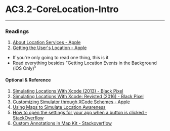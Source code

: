 # AC3.2-CoreLocation-Intro
---

### Readings

1. [About Location Services - Apple](https://developer.apple.com/library/content/documentation/UserExperience/Conceptual/LocationAwarenessPG/CoreLocation/CoreLocation.html#//apple_ref/doc/uid/TP40009497-CH2-SW1)
2. [Getting the User's Location - Apple](https://developer.apple.com/library/content/documentation/UserExperience/Conceptual/LocationAwarenessPG/CoreLocation/CoreLocation.html#//apple_ref/doc/uid/TP40009497-CH2-SW11)
  - If you're only going to read one thing, this is it
  - Read everything besides "Getting Location Events in the Background (iOS Only)" 

#### Optional & Reference

1. [Simulating Locations With Xcode (2013) - Black Pixel](https://blackpixel.com/writing/2013/05/simulating-locations-with-xcode.html)
2. [Simulating Locations With Xcode: Revisted (2016) - Black Pixel](https://blackpixel.com/writing/2016/05/simulating-locations-with-xcode-revisited.html)
3. [Customizing Simulator through XCode Schemes - Apple](https://developer.apple.com/library/content/documentation/IDEs/Conceptual/iOS_Simulator_Guide/CustomizingYourExperienceThroughXcodeSchemes/CustomizingYourExperienceThroughXcodeSchemes.html#//apple_ref/doc/uid/TP40012848-CH6-SW1)
4. [Using Maps to Simulate Location Awareness](https://developer.apple.com/library/content/documentation/IDEs/Conceptual/iOS_Simulator_Guide/GettingStartedwithiOSSimulator/GettingStartedwithiOSSimulator.html#//apple_ref/doc/uid/TP40012848-CH5-SW13)
5. [How to open the settings for your app when a button is clicked - StackOverflow](http://stackoverflow.com/questions/28152526/how-do-i-open-phone-settings-when-a-button-is-clicked-ios)
6. [Custom Annotations in Map Kit - Stackoverflow](http://stackoverflow.com/questions/41469459/can-i-assign-different-images-to-every-pin-in-the-map)
